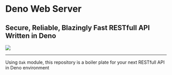 # Deno Web Server
## Secure, Reliable, Blazingly Fast RESTfull API Written in Deno

<img src="https://images.hdqwalls.com/download/deno-vv-1920x1080.jpg" />

---

Using `Oak` module, this repository is a boiler plate for your next RESTfull API in Deno environment
